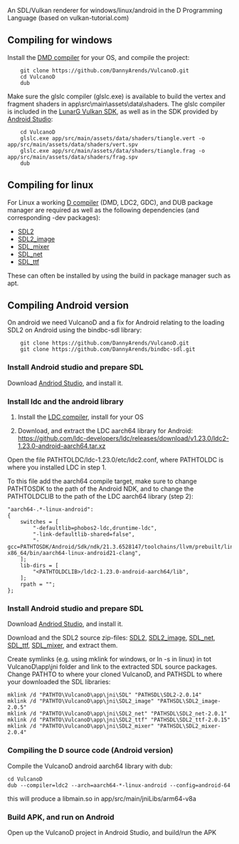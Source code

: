 An SDL/Vulkan renderer for windows/linux/android in the D Programming Language (based on vulkan-tutorial.com)

## Compiling for windows
Install the [DMD compiler](https://dlang.org/download.html) for your OS, and compile the project:

```
    git clone https://github.com/DannyArends/VulcanoD.git
    cd VulcanoD
    dub
```

Make sure the glslc compiler (glslc.exe) is available to build the vertex and fragment shaders in app\src\main\assets\data\shaders.
The glslc compiler is included in the [LunarG Vulkan SDK](https://vulkan.lunarg.com/), as well as in the SDK provided by 
[Android Studio](https://developer.android.com/studio):

```
    cd VulcanoD
    glslc.exe app/src/main/assets/data/shaders/tiangle.vert -o app/src/main/assets/data/shaders/vert.spv
    glslc.exe app/src/main/assets/data/shaders/tiangle.frag -o app/src/main/assets/data/shaders/frag.spv
    dub
```

## Compiling for linux
For Linux a working [D compiler](https://dlang.org/download.html) (DMD, LDC2, GDC), and DUB package manager are required as well as the following 
dependencies (and corresponding -dev packages):

 * [SDL2](https://www.libsdl.org/)
 * [SDL2_image](https://www.libsdl.org/projects/SDL_image/)
 * [SDL_mixer](https://www.libsdl.org/projects/SDL_mixer/)
 * [SDL_net](https://www.libsdl.org/projects/SDL_net/)
 * [SDL_ttf](https://www.libsdl.org/projects/SDL_ttf/)

These can often be installed by using the build in package manager such as apt.

## Compiling Android version

On android we need VulcanoD and a fix for Android relating to the loading SDL2 on Android using the bindbc-sdl library:

```
    git clone https://github.com/DannyArends/VulcanoD.git
    git clone https://github.com/DannyArends/bindbc-sdl.git
```

###  Install Android studio and prepare SDL
Download [Andriod Studio](https://developer.android.com/studio), and install it.

###  Install ldc and the android library

1) Install the [LDC compiler](https://dlang.org/download.html), install for your OS

2) Download, and extract the LDC aarch64 library for Android:
https://github.com/ldc-developers/ldc/releases/download/v1.23.0/ldc2-1.23.0-android-aarch64.tar.xz

Open the file PATHTOLDC/ldc-1.23.0/etc/ldc2.conf, where PATHTOLDC is where you installed LDC in step 1. 

To this file add the aarch64 compile target, make sure to change PATHTOSDK to the path of the Android NDK, and to 
change the PATHTOLDCLIB to the path of the LDC aarch64 library (step 2):

```Gradle
"aarch64-.*-linux-android":
{
    switches = [
        "-defaultlib=phobos2-ldc,druntime-ldc",
        "-link-defaultlib-shared=false",
        "-gcc=PATHTOSDK/Android/Sdk/ndk/21.3.6528147/toolchains/llvm/prebuilt/linux-x86_64/bin/aarch64-linux-android21-clang",
    ];
    lib-dirs = [
        "<PATHTOLDCLIB>/ldc2-1.23.0-android-aarch64/lib",
    ];
    rpath = "";
};
```

###  Install Android studio and prepare SDL
Download [Andriod Studio](https://developer.android.com/studio), and install it.

Download and the SDL2 source zip-files:
[SDL2](https://www.libsdl.org/download-2.0.php), 
[SDL2_image](https://www.libsdl.org/projects/SDL_image/), 
[SDL_net](https://www.libsdl.org/projects/SDL_net/), 
[SDL_ttf](https://www.libsdl.org/projects/SDL_ttf/), 
[SDL_mixer](https://www.libsdl.org/projects/SDL_mixer/), and extract them.

Create symlinks (e.g. using mklink for windows, or ln -s in linux) in tot VulcanoD\app\jni folder and 
link to the extracted SDL source packages. Change PATHTO to where your cloned VulcanoD, and PATHSDL to 
where your downloaded the SDL libraries:

```
mklink /d "PATHTO\VulcanoD\app\jni\SDL" "PATHSDL\SDL2-2.0.14"
mklink /d "PATHTO\VulcanoD\app\jni\SDL2_image" "PATHSDL\SDL2_image-2.0.5"
mklink /d "PATHTO\VulcanoD\app\jni\SDL2_net" "PATHSDL\SDL2_net-2.0.1"
mklink /d "PATHTO\VulcanoD\app\jni\SDL2_ttf" "PATHSDL\SDL2_ttf-2.0.15"
mklink /d "PATHTO\VulcanoD\app\jni\SDL2_mixer" "PATHSDL\SDL2_mixer-2.0.4"
```

### Compiling the D source code (Android version)

Compile the VulcanoD android aarch64 library with dub:

```
cd VulcanoD
dub --compiler=ldc2 --arch=aarch64-*-linux-android --config=android-64
```
this will produce a libmain.so in app/src/main/jniLibs/arm64-v8a

### Build APK, and run on Android

Open up the VulcanoD project in Android Studio, and build/run the APK